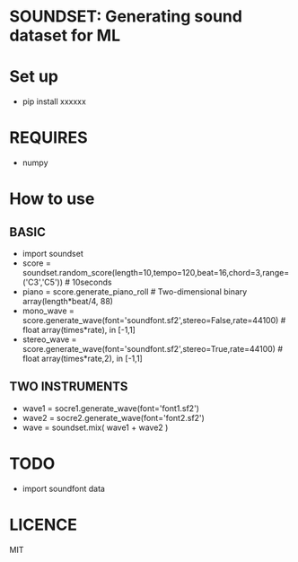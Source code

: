 # SOUNDSET: Generating sound dataset for ML

# Set up
- pip install xxxxxx

# REQUIRES
- numpy

# How to use
## BASIC
- import soundset
- score = soundset.random_score(length=10,tempo=120,beat=16,chord=3,range=('C3','C5')) # 10seconds
- piano = score.generate_piano_roll # Two-dimensional binary array(length*beat/4, 88)
- mono_wave = score.generate_wave(font='soundfont.sf2',stereo=False,rate=44100) # float array(times*rate), in [-1,1]
- stereo_wave = score.generate_wave(font='soundfont.sf2',stereo=True,rate=44100) # float array(times*rate,2), in [-1,1]

## TWO INSTRUMENTS
- wave1 = socre1.generate_wave(font='font1.sf2')
- wave2 = socre2.generate_wave(font='font2.sf2')
- wave = soundset.mix( wave1 + wave2 )

# TODO
- import soundfont data

# LICENCE
MIT

